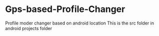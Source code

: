 # Gps-based-Profile-Changer
Profile moder changer based on android location
This is the src folder in android projects folder
